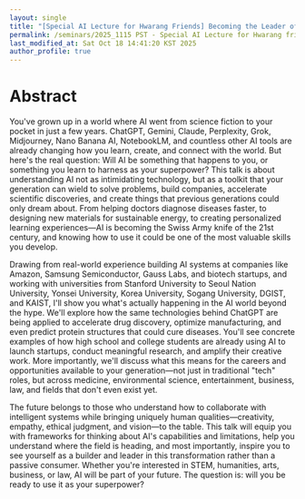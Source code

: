 ```yaml
---
layout: single
title: "[Special AI Lecture for Hwarang Friends] Becoming the Leader of AI Era - From ChatGPT to Your Future Superpower"
permalink: /seminars/2025_1115 PST - Special AI Lecture for Hwarang friends - AI Awakens - From ChatGPT to Your Future Superpowers/abstract
last_modified_at: Sat Oct 18 14:41:20 KST 2025
author_profile: true
---
```


# Abstract

You've grown up in a world where AI went from science fiction to your pocket in just a few years. ChatGPT, Gemini, Claude, Perplexity, Grok, Midjourney, Nano Banana AI, NotebookLM, and countless other AI tools are already changing how you learn, create, and connect with the world. But here's the real question: Will AI be something that happens to you, or something you learn to harness as your superpower? This talk is about understanding AI not as intimidating technology, but as a toolkit that your generation can wield to solve problems, build companies, accelerate scientific discoveries, and create things that previous generations could only dream about. From helping doctors diagnose diseases faster, to designing new materials for sustainable energy, to creating personalized learning experiences—AI is becoming the Swiss Army knife of the 21st century, and knowing how to use it could be one of the most valuable skills you develop.

Drawing from real-world experience building AI systems at companies like Amazon, Samsung Semiconductor, Gauss Labs, and biotech startups, and working with universities from Stanford University to Seoul Nation University, Yonsei University, Korea University, Sogang University, DGIST, and KAIST, I'll show you what's actually happening in the AI world beyond the hype. We'll explore how the same technologies behind ChatGPT are being applied to accelerate drug discovery, optimize manufacturing, and even predict protein structures that could cure diseases. You'll see concrete examples of how high school and college students are already using AI to launch startups, conduct meaningful research, and amplify their creative work. More importantly, we'll discuss what this means for the careers and opportunities available to your generation—not just in traditional "tech" roles, but across medicine, environmental science, entertainment, business, law, and fields that don't even exist yet.

The future belongs to those who understand how to collaborate with intelligent systems while bringing uniquely human qualities—creativity, empathy, ethical judgment, and vision—to the table. This talk will equip you with frameworks for thinking about AI's capabilities and limitations, help you understand where the field is heading, and most importantly, inspire you to see yourself as a builder and leader in this transformation rather than a passive consumer. Whether you're interested in STEM, humanities, arts, business, or law, AI will be part of your future. The question is: will you be ready to use it as your superpower?
